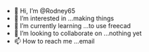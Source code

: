 - 👋 Hi, I’m @Rodney65
- 👀 I’m interested in ...making things
- 🌱 I’m currently learning ...to use freecad
- 💞️ I’m looking to collaborate on ...nothing yet
- 📫 How to reach me ...email

<!---
Rodney65/Rodney65 is a ✨ special ✨ repository because its `README.md` (this file) appears on your GitHub profile.
You can click the Preview link to take a look at your changes.
--->
